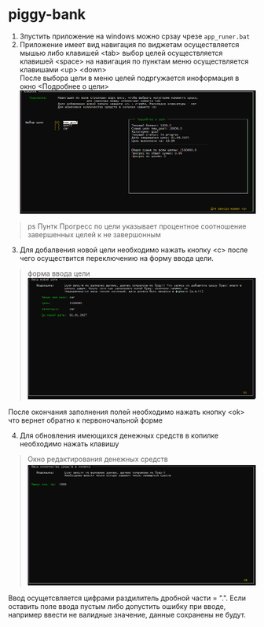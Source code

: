 # piggy-bank

1. Зпустить приложение на windows можно срзау чрезе ```app_runer.bat```<br>
2. Приложение имеет вид навигация по виджетам осуществляется мышью либо клавишей \<tab> выбор целей осуществляется клавишей \<space> на навигация по пунктам меню осуществляется клавишами \<up> \<down><br>
После выбора цели в меню целей подргужается иноформация в окно \<Подробнее о цели>
<br>![pic](pic/01.png)
>ps Пунтк Прогресс по цели указывает процентное соотношение завершенных целей к не завершонным
3. Для добалвения новой цели необходимо нажать кнопку \<c> после чего осуществится переключению на форму ввода цели.
>форма ввода цели<br>
>![pic](pic/03.png)

После окончания заполнения полей необходимо нажать кнопку \<ok> что вернет обратно к первоночальной форме<br>

4. Для обновления имеющихся денежных средств в копилке необходимо нажать клавишу <z> 
>Окно редактирования денежных средств
>![pic](pic/02.png)

Ввод осущетсвляется цифрами раздилитель дробной части = ".". Если оставить поле ввода пустым либо допустить ошибку при вводе, например ввести не валидные значение, данные сохранены не будут. 
